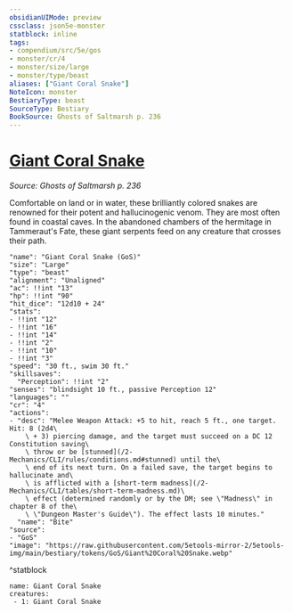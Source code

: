 ```yaml
---
obsidianUIMode: preview
cssclass: json5e-monster
statblock: inline
tags:
- compendium/src/5e/gos
- monster/cr/4
- monster/size/large
- monster/type/beast
aliases: ["Giant Coral Snake"]
NoteIcon: monster
BestiaryType: beast
SourceType: Bestiary
BookSource: Ghosts of Saltmarsh p. 236
---
```

# [Giant Coral Snake](2-Mechanics/CLI/bestiary/beast/giant-coral-snake-gos.md)
*Source: Ghosts of Saltmarsh p. 236*  

Comfortable on land or in water, these brilliantly colored snakes are renowned for their potent and hallucinogenic venom. They are most often found in coastal caves. In the abandoned chambers of the hermitage in Tammeraut's Fate, these giant serpents feed on any creature that crosses their path.

```statblock
"name": "Giant Coral Snake (GoS)"
"size": "Large"
"type": "beast"
"alignment": "Unaligned"
"ac": !!int "13"
"hp": !!int "90"
"hit_dice": "12d10 + 24"
"stats":
- !!int "12"
- !!int "16"
- !!int "14"
- !!int "2"
- !!int "10"
- !!int "3"
"speed": "30 ft., swim 30 ft."
"skillsaves":
  "Perception": !!int "2"
"senses": "blindsight 10 ft., passive Perception 12"
"languages": ""
"cr": "4"
"actions":
- "desc": "Melee Weapon Attack: +5 to hit, reach 5 ft., one target. Hit: 8 (2d4\
    \ + 3) piercing damage, and the target must succeed on a DC 12 Constitution saving\
    \ throw or be [stunned](/2-Mechanics/CLI/rules/conditions.md#stunned) until the\
    \ end of its next turn. On a failed save, the target begins to hallucinate and\
    \ is afflicted with a [short-term madness](/2-Mechanics/CLI/tables/short-term-madness.md)\
    \ effect (determined randomly or by the DM; see \"Madness\" in chapter 8 of the\
    \ \"Dungeon Master's Guide\"). The effect lasts 10 minutes."
  "name": "Bite"
"source":
- "GoS"
"image": "https://raw.githubusercontent.com/5etools-mirror-2/5etools-img/main/bestiary/tokens/GoS/Giant%20Coral%20Snake.webp"
```
^statblock

```encounter-table
name: Giant Coral Snake
creatures:
 - 1: Giant Coral Snake
```